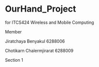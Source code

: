 # OurHand_Project
for ITCS424 Wireless and Mobile Computing

Member 

Jiratchaya Benyakul 6288006 

Chotikarn Chalermjirarat 6288009

Section 1

